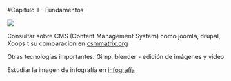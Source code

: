 #Capitulo 1 - Fundamentos

![](http://cadesol.org.ar/wp-content/uploads/sl-vs-os-300x152.png)

Consultar sobre CMS (Content Management System) como joomla, drupal, Xoops t su comparacion en [csmmatrix.org](http://www.cmsmatrix.org/matrix/cms-matrix)

Otras tecnologías importantes. Gimp, blender - edición de imágenes y video

Estudiar la imagen de infografía en [infografía](https://bbvaopen4u.com/sites/default/files/img/infographic/infografia-bbva-open4u-cronologia-open-source.png)